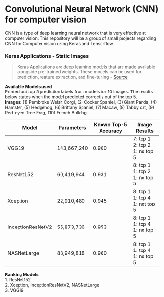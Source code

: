 # Convolutional Neural Network (CNN) for computer vision
CNN is a type of deep learning neural network that is very effective at computer vision. This repository will be a group of small projects regarding CNN for Computer vision using Keras and Tensorflow


### Keras Applications - Static Images
> Keras Applications are deep learning models that are made available alongside pre-trained weights. These models can be used for prediction, feature extraction, and fine-tuning - [Source](https://keras.io/api/applications/)

**Available Models used**
<br>Printed out top 5 prediction labels from models for 10 images. The results below states when the model predicted correctly out of the top 5.
<br> **Images**: (1) Pembroke Welsh Corgi, (2) Cocker Spaniel, (3) Giant Panda, (4) Hamster, (5) Hedgehog, (6) Brittany Spaniel, (7) Macaw, (8) Tabby cat, (9) Red-eyed Tree Frog, (10) French Bulldog 



Model | Parameters | Known Top-5 Accuracy |Image Results
------|------------|----------------------|------------- 
VGG19 | 143,667,240 | 0.900 | 7: top 1<br>2: top 2<br>1: no top 5
ResNet152 | 60,419,944| 0.931 | 8: top 1<br>1: top 2<br>1: no top 5
Xception | 22,910,480 | 0.945 | 8: top 1 <br>1: top 4<br>1: not top 5
InceptionResNetV2 | 55,873,736 | 0.953 | 8: top 1<br>1: top 4<br>1: no top 5
NASNetLarge | 88,949,818 | 0.960 | 8: top 1<br>1: top 4<br>1: no top 5


**Ranking Models**
<br>1. ResNet152<br>
2. Xception, InceptionResNetV2, NASNetLarge<br>
3. VGG19
